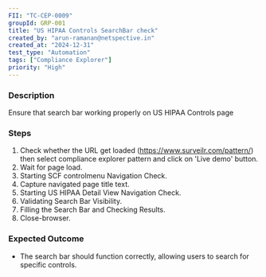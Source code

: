 ```yaml
---
FII: "TC-CEP-0009"
groupId: GRP-001
title: "US HIPAA Controls SearchBar check"
created_by: "arun-ramanan@netspective.in"
created_at: "2024-12-31"
test_type: "Automation"
tags: ["Compliance Explorer"]
priority: "High"
---
```


### Description

Ensure that search bar working properly on US HIPAA Controls page

### Steps

1. Check whether the URL get loaded (https://www.surveilr.com/pattern/) then select compliance explorer pattern and click on 'Live demo' button.
2. Wait for page load.
3. Starting SCF controlmenu Navigation Check.
4. Capture navigated page title text.
5. Starting US HIPAA Detail View Navigation Check.
6. Validating Search Bar Visibility.
7. Filling the Search Bar and Checking Results.
8. Close-browser.

### Expected Outcome

- The search bar should function correctly, allowing users to search for specific controls.
